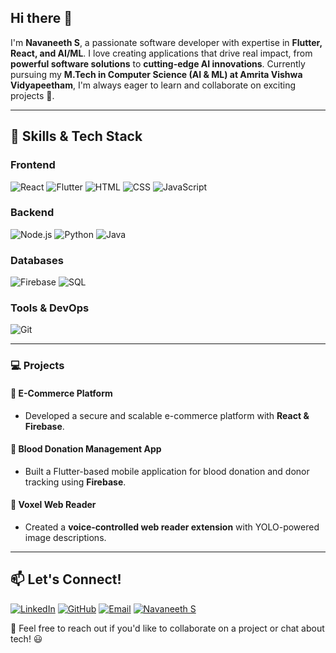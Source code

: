 ## Hi there 👋

I'm **Navaneeth S**, a passionate software developer with expertise in **Flutter, React, and AI/ML**. I love creating applications that drive real impact, from **powerful software solutions** to **cutting-edge AI innovations**. Currently pursuing my **M.Tech in Computer Science (AI & ML) at Amrita Vishwa Vidyapeetham**, I'm always eager to learn and collaborate on exciting projects 🚀.

---

## 🚀 Skills & Tech Stack

### **Frontend**
![React](https://img.shields.io/badge/-React-61DAFB?style=flat&logo=react&logoColor=white)
![Flutter](https://img.shields.io/badge/-Flutter-02569B?style=flat&logo=flutter&logoColor=white)
![HTML](https://img.shields.io/badge/-HTML5-E34F26?style=flat&logo=html5&logoColor=white)
![CSS](https://img.shields.io/badge/-CSS3-1572B6?style=flat&logo=css3&logoColor=white)
![JavaScript](https://img.shields.io/badge/-JavaScript-F7DF1E?style=flat&logo=javascript&logoColor=black)

### **Backend**
![Node.js](https://img.shields.io/badge/-Node.js-339933?style=flat&logo=node.js&logoColor=white)
![Python](https://img.shields.io/badge/-Python-3776AB?style=flat&logo=python&logoColor=white)
![Java](https://img.shields.io/badge/-Java-007396?style=flat&logo=java&logoColor=white)

### **Databases**
![Firebase](https://img.shields.io/badge/-Firebase-FFCA28?style=flat&logo=firebase&logoColor=black)
![SQL](https://img.shields.io/badge/-SQL-4479A1?style=flat&logo=postgresql&logoColor=white)

### **Tools & DevOps**
![Git](https://img.shields.io/badge/-Git-F05032?style=flat&logo=git&logoColor=white)

---

### 💻 Projects

#### **🔹 E-Commerce Platform**
- Developed a secure and scalable e-commerce platform with **React & Firebase**.

#### **🔹 Blood Donation Management App**
- Built a Flutter-based mobile application for blood donation and donor tracking using **Firebase**.

#### **🔹 Voxel Web Reader**
- Created a **voice-controlled web reader extension** with YOLO-powered image descriptions.

---

## 📫 Let's Connect!

[![LinkedIn](https://img.shields.io/badge/-LinkedIn-0077B5?style=flat&logo=linkedin&logoColor=white)](https://www.linkedin.com/in/navaneeth-s-34694021b/)
[![GitHub](https://img.shields.io/badge/-GitHub-181717?style=flat&logo=github&logoColor=white)](https://github.com/Navaneeth-007)
[![Email](https://img.shields.io/badge/-Email-D14836?style=flat&logo=gmail&logoColor=white)](mailto:nsnandanam@gmail.com)
[![Navaneeth S](https://img.shields.io/badge/Navaneeth_S-yellow)](https://navaneeth-portfolio-ebon.vercel.app/)


💬 Feel free to reach out if you'd like to collaborate on a project or chat about tech! 😃

